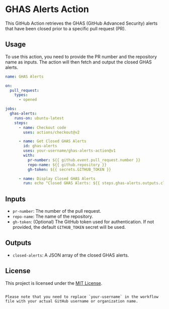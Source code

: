 # GHAS Alerts Action

This GitHub Action retrieves the GHAS (GitHub Advanced Security) alerts that have been closed prior to a specific pull request (PR).

## Usage

To use this action, you need to provide the PR number and the repository name as inputs. The action will then fetch and output the closed GHAS alerts.

```yaml
name: GHAS Alerts

on:
  pull_request:
    types:
      - opened

jobs:
  ghas-alerts:
    runs-on: ubuntu-latest
    steps:
      - name: Checkout code
        uses: actions/checkout@v2

      - name: Get Closed GHAS Alerts
        id: ghas-alerts
        uses: your-username/ghas-alerts-action@v1
        with:
          pr-number: ${{ github.event.pull_request.number }}
          repo-name: ${{ github.repository }}
          gh-token: ${{ secrets.GITHUB_TOKEN }}

      - name: Display Closed GHAS Alerts
        run: echo "Closed GHAS Alerts: ${{ steps.ghas-alerts.outputs.closed-alerts }}"
```

## Inputs

- `pr-number`: The number of the pull request.
- `repo-name`: The name of the repository.
- `gh-token`: (Optional) The GitHub token used for authentication. If not provided, the default `GITHUB_TOKEN` secret will be used.

## Outputs

- `closed-alerts`: A JSON array of the closed GHAS alerts.

## License

This project is licensed under the [MIT License](LICENSE).
```

Please note that you need to replace `your-username` in the workflow file with your actual GitHub username or organization name.
